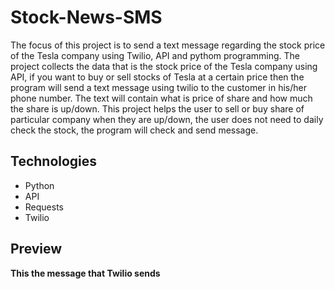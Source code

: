 # Stock-News-SMS
The focus of this project is to send a text message regarding the stock price of the Tesla company using Twilio, API and pythom programming. The project collects the data that is the stock price of the Tesla company using API, if you want to buy or sell stocks of Tesla at a certain price then the program will send a text message using twilio to the customer in his/her phone number. The text will contain what is price of share and how much the share is up/down. This project helps the user to sell or buy share of particular company when they are up/down, the user does not need to daily check the stock, the program will check and send message.

## Technologies
- Python
- API
- Requests
- Twilio

## Preview

**This the message that Twilio sends**
![]()
